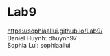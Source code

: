 # Lab9

<https://sophiaallui.github.io/Lab9/>
<br>Daniel Huynh: dhuynh97
<br>Sophia Lui: sophiaallui
